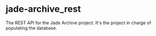 # jade-archive_rest
The REST API for the Jade Archive project. It's the project in charge of populating the database.
